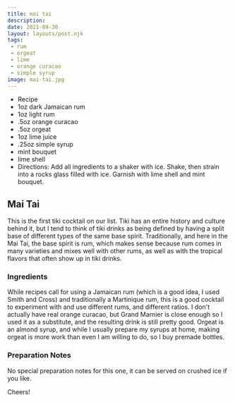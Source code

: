 ```yaml
---
title: mai tai
description:
date: 2021-09-30
layout: layouts/post.njk
tags:
 - rum
 - orgeat
 - lime
 - orange curacao
 - simple syrup
image: mai-tai.jpg
---
```

 - Recipe
 - 1oz dark Jamaican rum
 - 1oz light rum
 - .5oz orange curacao
 - .5oz orgeat
 - 1oz lime juice
 - .25oz simple syrup
 - mint bouquet
 - lime shell
 - Directions: Add all ingredients to a shaker with ice. Shake, then strain into a rocks glass filled with ice. Garnish with lime shell and mint bouquet.

## Mai Tai

This is the first tiki cocktail on our list. Tiki has an entire history and culture behind it, but I tend to think of tiki drinks as being defined by having a split base of different types of the same base spirit. Traditionally, and here in the Mai Tai, the base spirit is rum, which makes sense because rum comes in many varieties and mixes well with other rums, as well as with the tropical flavors that often show up in tiki drinks.

### Ingredients

While recipes call for using a Jamaican rum (which is a good idea, I used Smith and Cross) and traditionally a Martinique rum, this is a good cocktail to experiment with and use different rums, and different ratios. I don't actually have real orange curacao, but Grand Marnier is close enough so I used it as a substitute, and the resulting drink is still pretty good. Orgeat is an almond syrup, and while I usually prepare my syrups at home, making orgeat is more work than even I am willing to do, so I buy premade bottles.

### Preparation Notes

No special preparation notes for this one, it can be served on crushed ice if you like.

Cheers!

